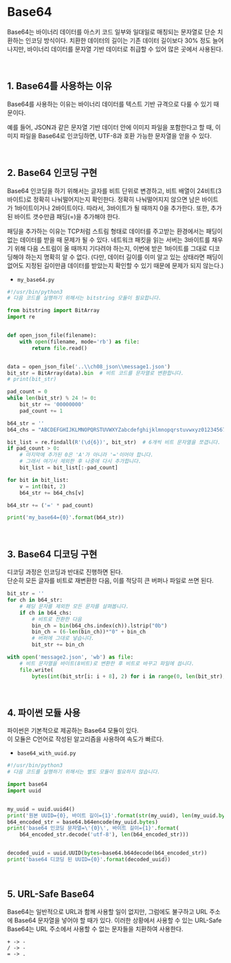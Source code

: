 # Base64

Base64는 바이너리 데이터를 아스키 코드 일부와 일대일로 매칭되는 문자열로 단순 치환하는 인코딩 방식이다. 치환한 데이터의 길이는 기존 데이터 길이보다 30% 정도 늘어나지만, 바이너리 데이터를 문자열 기반 데이터로 취급할 수 있어 많은 곳에서 사용된다.  

<br/>

## 1. Base64를 사용하는 이유

Base64를 사용하는 이유는 바이너리 데이터를 텍스트 기반 규격으로 다룰 수 있기 때문이다.  

예를 들어, JSON과 같은 문자열 기반 데이터 안에 이미지 파일을 포함한다고 할 때, 이미지 파일을 Base64로 인코딩하면, UTF-8과 호환 가능한 문자열을 얻을 수 있다.  

<br/>

## 2. Base64 인코딩 구현

Base64 인코딩을 하기 위해서는 글자를 비트 단위로 변경하고, 비트 배열이 24비트(3바이트)로 정확히 나눠떨어지는지 확인한다. 정확히 나눠떨어지지 않으면 남은 바이트가 1바이트이거나 2바이트이다. 따라서, 3바이트가 될 때까지 0을 추가한다. 또한, 추가된 바이트 갯수만큼 패딩(=)을 추가해야 한다.  

패딩을 추가하는 이유는 TCP처럼 스트림 형태로 데이터를 주고받는 환경에서는 패딩이 없는 데이터를 받을 때 문제가 될 수 있다. 네트워크 패킷을 읽는 서버는 3바이트를 채우기 위해 다음 스트림이 올 때까지 기다려야 하는지, 이번에 받은 1바이트를 그대로 디코딩해야 하는지 명확히 알 수 없다. (다만, 데이터 길이를 이미 알고 있는 상태라면 패딩이 없어도 지정된 길이만큼 데이터를 받았는지 확인할 수 있기 때문에 문제가 되지 않는다.)  

 - `my_base64.py`
```python
#!/usr/bin/python3
# 다음 코드를 실행하기 위해서는 bitstring 모듈이 필요합니다.

from bitstring import BitArray
import re


def open_json_file(filename):
    with open(filename, mode='rb') as file:
        return file.read()


data = open_json_file('..\\ch08_json\\message1.json')
bit_str = BitArray(data).bin  # 비트 코드를 문자열로 변환합니다.
# print(bit_str)

pad_count = 0
while len(bit_str) % 24 != 0:
    bit_str += '00000000'
    pad_count += 1

b64_str = ''
b64_chs = "ABCDEFGHIJKLMNOPQRSTUVWXYZabcdefghijklmnopqrstuvwxyz0123456789+/"

bit_list = re.findall(R'(\d{6})', bit_str)  # 6개씩 비트 문자열을 쪼갭니다.
if pad_count > 0:
    # 마지막에 추가된 0은 'A'가 아니라 '='이어야 합니다.
    # 그래서 여기서 제외한 후 나중에 다시 추가합니다.
    bit_list = bit_list[:-pad_count]

for bit in bit_list:
    v = int(bit, 2)
    b64_str += b64_chs[v]

b64_str += ('=' * pad_count)

print('my_base64={0}'.format(b64_str))
```
<br/>

## 3. Base64 디코딩 구현

디코딩 과정은 인코딩과 반대로 진행하면 된다.  
단순히 모든 글자를 비트로 재변환한 다음, 이를 적당히 큰 버퍼나 파일로 쓰면 된다.  

```python
bit_str = ''
for ch in b64_str:
    # 패딩 문자를 제외한 모든 문자를 살펴봅니다.
    if ch in b64_chs:
        # 비트로 전환한 다음
        bin_ch = bin(b64_chs.index(ch)).lstrip("0b")
        bin_ch = (6-len(bin_ch))*"0" + bin_ch
        # 버퍼에 그대로 넣습니다.
        bit_str += bin_ch

with open('message2.json', 'wb') as file:
    # 비트 문자열을 바이트(8비트)로 변환한 후 비트로 바꾸고 파일에 씁니다.
    file.write(
        bytes(int(bit_str[i: i + 8], 2) for i in range(0, len(bit_str), 8)))
```
<br/>

## 4. 파이썬 모듈 사용

파이썬은 기본적으로 제공하는 Base64 모듈이 있다.  
이 모듈은 C언어로 작성된 알고리즘을 사용하여 속도가 빠르다.  

 - `base64_with_uuid.py`
```python
#!/usr/bin/python3
# 다음 코드를 실행하기 위해서는 별도 모듈이 필요하지 않습니다.

import base64
import uuid


my_uuid = uuid.uuid4()
print('원본 UUID={0}, 바이트 길이={1}'.format(str(my_uuid), len(my_uuid.bytes)))
b64_encoded_str = base64.b64encode(my_uuid.bytes)
print('base64 인코딩 문자열=\'{0}\', 바이트 길이={1}'.format(
    b64_encoded_str.decode('utf-8'), len(b64_encoded_str)))


decoded_uuid = uuid.UUID(bytes=base64.b64decode(b64_encoded_str))
print('base64 디코딩 된 UUID={0}'.format(decoded_uuid))
```
<br/>

## 5. URL-Safe Base64

Base64는 일반적으로 URL과 함께 사용할 일이 없지만, 그럼에도 불구하고 URL 주소에 Base64 문자열을 넣어야 할 때가 있다. 이러한 상황에서 사용할 수 있는 URL-Safe Base64는 URL 주소에서 사용할 수 없는 문자들을 치환하여 사용한다.  

```
+ -> -
/ -> -
= -> .
```


